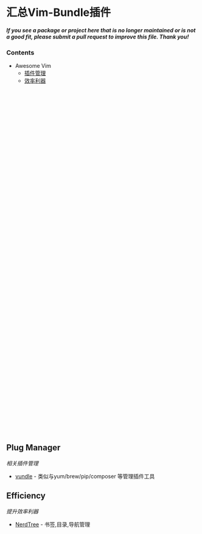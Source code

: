 # 汇总Vim-Bundle插件

#### *If you see a package or project here that is no longer maintained or is not a good fit, please submit a pull request to improve this file. Thank you!*

### Contents

- Awesome Vim
    - [插件管理](#plug-manager)
    - [效率利器](#efficiency)


```

































































```

## Plug Manager

*相关插件管理*

* [vundle](https://github.com/VundleVim/Vundle.vim.git) - 类似与yum/brew/pip/composer 等管理插件工具

## Efficiency

*提升效率利器*

* [NerdTree](https://github.com/scrooloose/nerdtree.git) - 书签,目录,导航管理
